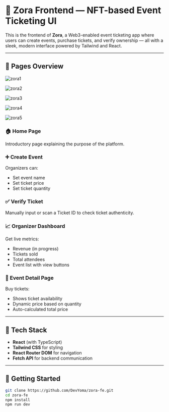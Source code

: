 # 🎨 Zora Frontend — NFT-based Event Ticketing UI

This is the frontend of **Zora**, a Web3-enabled event ticketing app where users can create events, purchase tickets, and verify ownership — all with a sleek, modern interface powered by Tailwind and React.

---

## 🧪 Pages Overview
![zora1](https://github.com/user-attachments/assets/03e0019d-bae6-45fd-a368-08964e9d8b82)

![zora2](https://github.com/user-attachments/assets/bdf7947b-cac9-4ac8-857c-91689ebf9c00)

![zora3](https://github.com/user-attachments/assets/c530b0e1-6fe0-41cf-81cb-01960630e013)

![zora4](https://github.com/user-attachments/assets/2771d3e3-673d-4bad-9dac-a6dad6dd9fcb)

![zora5](https://github.com/user-attachments/assets/08da9d70-55a1-4cff-96c0-a2bf3ba79bcc)

### 🏠 Home Page
Introductory page explaining the purpose of the platform.

### ➕ Create Event
Organizers can:
- Set event name
- Set ticket price
- Set ticket quantity

### ✅ Verify Ticket
Manually input or scan a Ticket ID to check ticket authenticity.

### 📈 Organizer Dashboard
Get live metrics:
- Revenue (in progress)
- Tickets sold
- Total attendees
- Event list with view buttons

### 📄 Event Detail Page
Buy tickets:
- Shows ticket availability
- Dynamic price based on quantity
- Auto-calculated total price

---

## 🧰 Tech Stack

- **React** (with TypeScript)
- **Tailwind CSS** for styling
- **React Router DOM** for navigation
- **Fetch API** for backend communication

---

## 🚀 Getting Started

```bash
git clone https://github.com/DevYoma/zora-fe.git
cd zora-fe
npm install
npm run dev
